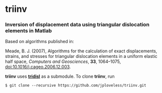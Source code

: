# triinv
### Inversion of displacement data using triangular dislocation elements in Matlab

Based on algorithms published in:

Meade, B. J. (2007), Algorithms for the calculation of exact displacements, strains, and stresses for triangular dislocation elements in a uniform elastic half space, *Computers and Geosciences*, **33**, 1064–1075, [doi:10.1016/j.cageo.2006.12.003](http://dx.doi.org/10.1016/j.cageo.2006.12.003).

__triinv__ uses [__tridisl__](https://github.com/jploveless/tridisl) as a submodule. To clone __triinv__, run

    $ git clone --recursive https://github.com/jploveless/triinv.git
